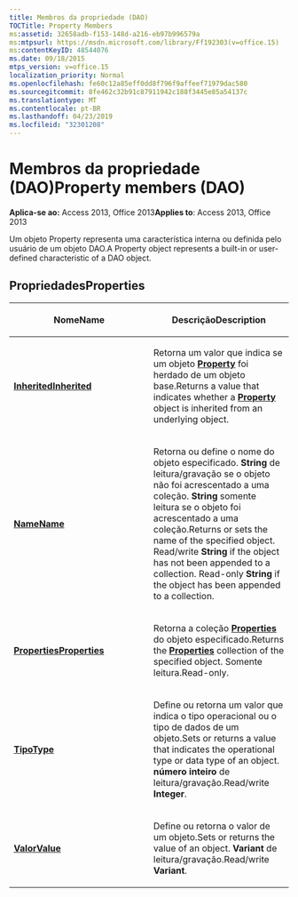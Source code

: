 ```yaml
---
title: Membros da propriedade (DAO)
TOCTitle: Property Members
ms:assetid: 32658adb-f153-148d-a216-eb97b996579a
ms:mtpsurl: https://msdn.microsoft.com/library/Ff192303(v=office.15)
ms:contentKeyID: 48544076
ms.date: 09/18/2015
mtps_version: v=office.15
localization_priority: Normal
ms.openlocfilehash: fe60c12a85eff0dd8f796f9affeef71979dac580
ms.sourcegitcommit: 8fe462c32b91c87911942c188f3445e85a54137c
ms.translationtype: MT
ms.contentlocale: pt-BR
ms.lasthandoff: 04/23/2019
ms.locfileid: "32301208"
---
```

# <a name="property-members-dao"></a><span data-ttu-id="c90d5-102">Membros da propriedade (DAO)</span><span class="sxs-lookup"><span data-stu-id="c90d5-102">Property members (DAO)</span></span>


<span data-ttu-id="c90d5-103">**Aplica-se ao:** Access 2013, Office 2013</span><span class="sxs-lookup"><span data-stu-id="c90d5-103">**Applies to**: Access 2013, Office 2013</span></span>

<span data-ttu-id="c90d5-104">Um objeto Property representa uma característica interna ou definida pelo usuário de um objeto DAO.</span><span class="sxs-lookup"><span data-stu-id="c90d5-104">A Property object represents a built-in or user-defined characteristic of a DAO object.</span></span>

## <a name="properties"></a><span data-ttu-id="c90d5-105">Propriedades</span><span class="sxs-lookup"><span data-stu-id="c90d5-105">Properties</span></span>

<table>
<colgroup>
<col style="width: 50%" />
<col style="width: 50%" />
</colgroup>
<thead>
<tr class="header">
<th><p><span data-ttu-id="c90d5-106">Nome</span><span class="sxs-lookup"><span data-stu-id="c90d5-106">Name</span></span></p></th>
<th><p><span data-ttu-id="c90d5-107">Descrição</span><span class="sxs-lookup"><span data-stu-id="c90d5-107">Description</span></span></p></th>
</tr>
</thead>
<tbody>
<tr class="odd">
<td><p><span data-ttu-id="c90d5-108"><strong><a href="property-inherited-property-dao.md">Inherited</a></strong></span><span class="sxs-lookup"><span data-stu-id="c90d5-108"><strong><a href="property-inherited-property-dao.md">Inherited</a></strong></span></span></p></td>
<td><p><span data-ttu-id="c90d5-109">Retorna um valor que indica se um objeto <strong><a href="property-object-dao.md">Property</a></strong> foi herdado de um objeto base.</span><span class="sxs-lookup"><span data-stu-id="c90d5-109">Returns a value that indicates whether a <strong><a href="property-object-dao.md">Property</a></strong> object is inherited from an underlying object.</span></span></p></td>
</tr>
<tr class="even">
<td><p><span data-ttu-id="c90d5-110"><strong><a href="property-name-property-dao.md">Name</a></strong></span><span class="sxs-lookup"><span data-stu-id="c90d5-110"><strong><a href="property-name-property-dao.md">Name</a></strong></span></span></p></td>
<td><p><span data-ttu-id="c90d5-p101">Retorna ou define o nome do objeto especificado. <strong>String</strong> de leitura/gravação se o objeto não foi acrescentado a uma coleção. <strong>String</strong> somente leitura se o objeto foi acrescentado a uma coleção.</span><span class="sxs-lookup"><span data-stu-id="c90d5-p101">Returns or sets the name of the specified object. Read/write <strong>String</strong> if the object has not been appended to a collection. Read-only <strong>String</strong> if the object has been appended to a collection.</span></span></p></td>
</tr>
<tr class="odd">
<td><p><span data-ttu-id="c90d5-114"><strong><a href="property-properties-property-dao.md">Properties</a></strong></span><span class="sxs-lookup"><span data-stu-id="c90d5-114"><strong><a href="property-properties-property-dao.md">Properties</a></strong></span></span></p></td>
<td><p><span data-ttu-id="c90d5-115">Retorna a coleção <strong><a href="properties-collection-dao.md">Properties</a></strong> do objeto especificado.</span><span class="sxs-lookup"><span data-stu-id="c90d5-115">Returns the <strong><a href="properties-collection-dao.md">Properties</a></strong> collection of the specified object.</span></span> <span data-ttu-id="c90d5-116">Somente leitura.</span><span class="sxs-lookup"><span data-stu-id="c90d5-116">Read-only.</span></span></p></td>
</tr>
<tr class="even">
<td><p><span data-ttu-id="c90d5-117"><strong><a href="property-type-property-dao.md">Tipo</a></strong></span><span class="sxs-lookup"><span data-stu-id="c90d5-117"><strong><a href="property-type-property-dao.md">Type</a></strong></span></span></p></td>
<td><p><span data-ttu-id="c90d5-118">Define ou retorna um valor que indica o tipo operacional ou o tipo de dados de um objeto.</span><span class="sxs-lookup"><span data-stu-id="c90d5-118">Sets or returns a value that indicates the operational type or data type of an object.</span></span> <span data-ttu-id="c90d5-119"><strong>número inteiro</strong> de leitura/gravação.</span><span class="sxs-lookup"><span data-stu-id="c90d5-119">Read/write <strong>Integer</strong>.</span></span></p></td>
</tr>
<tr class="odd">
<td><p><span data-ttu-id="c90d5-120"><strong><a href="property-value-property-dao.md">Valor</a></strong></span><span class="sxs-lookup"><span data-stu-id="c90d5-120"><strong><a href="property-value-property-dao.md">Value</a></strong></span></span></p></td>
<td><p><span data-ttu-id="c90d5-121">Define ou retorna o valor de um objeto.</span><span class="sxs-lookup"><span data-stu-id="c90d5-121">Sets or returns the value of an object.</span></span> <span data-ttu-id="c90d5-122"><strong>Variant</strong> de leitura/gravação.</span><span class="sxs-lookup"><span data-stu-id="c90d5-122">Read/write <strong>Variant</strong>.</span></span></p></td>
</tr>
</tbody>
</table>

